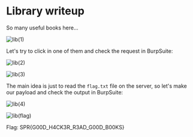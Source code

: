 # Library writeup

So many useful books here...

![lib(1)](https://user-images.githubusercontent.com/57829161/78889894-440dcb00-7a6d-11ea-8068-69e91f651a03.png)

Let's try to click in one of them and check the request in BurpSuite:

![lib(2)](https://user-images.githubusercontent.com/57829161/78889902-48d27f00-7a6d-11ea-96e6-9097d90d2520.png)


![lib(3)](https://user-images.githubusercontent.com/57829161/78889907-4b34d900-7a6d-11ea-8aa0-37b97ae50bdb.png)

The main idea is just to read the ```flag.txt``` file on the server, so let's make our payload and check the output in BurpSuite:

![lib(4)](https://user-images.githubusercontent.com/57829161/78889913-4f60f680-7a6d-11ea-95bc-e4f625e02041.png)

![lib(flag)](https://user-images.githubusercontent.com/57829161/78889921-525be700-7a6d-11ea-8886-0d3acddf3c06.png)

Flag: SPR{G00D_H4CK3R_R3AD_G00D_B00KS}

